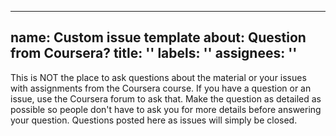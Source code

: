 ---
name: Custom issue template
about: Question from Coursera?
title: ''
labels: ''
assignees: ''
-
This is NOT the place to ask questions about the material or your issues with assignments from the Coursera course.
If you have a question or an issue, use the Coursera forum to ask that. Make the question as detailed as possible so people don't have to ask you for more details before answering your question.
Questions posted here as issues will simply be closed.

